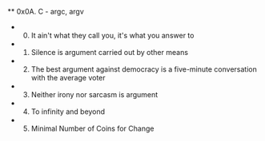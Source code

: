 ** 0x0A. C - argc, argv
* 0. It ain't what they call you, it's what you answer to
* 1. Silence is argument carried out by other means
* 2. The best argument against democracy is a five-minute conversation with the average voter
* 3. Neither irony nor sarcasm is argument
* 4. To infinity and beyond
* 5. Minimal Number of Coins for Change
